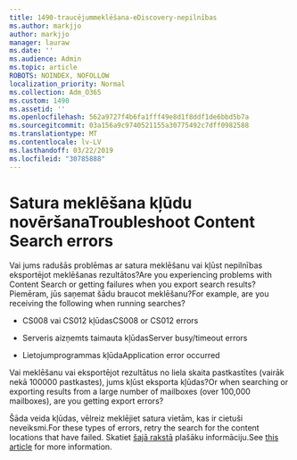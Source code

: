 ```yaml
---
title: 1490-traucējummeklēšana-eDiscovery-nepilnības
ms.author: markjjo
author: markjjo
manager: lauraw
ms.date: ''
ms.audience: Admin
ms.topic: article
ROBOTS: NOINDEX, NOFOLLOW
localization_priority: Normal
ms.collection: Adm_O365
ms.custom: 1490
ms.assetid: ''
ms.openlocfilehash: 562a9727f4b6fa1fff49e8d1f8ddf1de6bbd5b7a
ms.sourcegitcommit: 03a156a9c9740521155a30775492c7dff0982588
ms.translationtype: MT
ms.contentlocale: lv-LV
ms.lasthandoff: 03/22/2019
ms.locfileid: "30785888"
---
```

# <a name="troubleshoot-content-search-errors"></a><span data-ttu-id="004f4-102">Satura meklēšana kļūdu novēršana</span><span class="sxs-lookup"><span data-stu-id="004f4-102">Troubleshoot Content Search errors</span></span>

<span data-ttu-id="004f4-103">Vai jums radušās problēmas ar satura meklēšanu vai kļūst nepilnības eksportējot meklēšanas rezultātos?</span><span class="sxs-lookup"><span data-stu-id="004f4-103">Are you experiencing problems with Content Search or getting failures when you export search results?</span></span>
<span data-ttu-id="004f4-104">Piemēram, jūs saņemat šādu braucot meklēšanu?</span><span class="sxs-lookup"><span data-stu-id="004f4-104">For example, are you receiving the following when running searches?</span></span>

- <span data-ttu-id="004f4-105">CS008 vai CS012 kļūdas</span><span class="sxs-lookup"><span data-stu-id="004f4-105">CS008 or CS012 errors</span></span>

- <span data-ttu-id="004f4-106">Serveris aizņemts taimauta kļūdas</span><span class="sxs-lookup"><span data-stu-id="004f4-106">Server busy/timeout errors</span></span>

- <span data-ttu-id="004f4-107">Lietojumprogrammas kļūda</span><span class="sxs-lookup"><span data-stu-id="004f4-107">Application error occurred</span></span>

<span data-ttu-id="004f4-108">Vai meklēšanu vai eksportējot rezultātus no liela skaita pastkastītes (vairāk nekā 100000 pastkastes), jums kļūst eksporta kļūdas?</span><span class="sxs-lookup"><span data-stu-id="004f4-108">Or when searching or exporting results from a large number of mailboxes (over 100,000 mailboxes), are you getting export errors?</span></span>

<span data-ttu-id="004f4-109">Šāda veida kļūdas, vēlreiz meklējiet satura vietām, kas ir cietuši neveiksmi.</span><span class="sxs-lookup"><span data-stu-id="004f4-109">For these types of errors, retry the search for the content locations that have failed.</span></span> <span data-ttu-id="004f4-110">Skatiet [šajā rakstā](https://docs.microsoft.com/office365/securitycompliance/retry-failed-content-search) plašāku informāciju.</span><span class="sxs-lookup"><span data-stu-id="004f4-110">See  [this article](https://docs.microsoft.com/office365/securitycompliance/retry-failed-content-search) for more information.</span></span>
